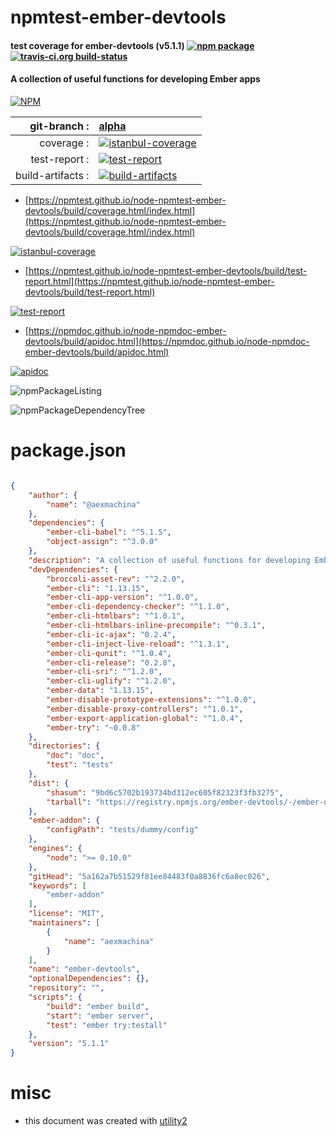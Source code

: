 # npmtest-ember-devtools

#### test coverage for  ember-devtools (v5.1.1)  [![npm package](https://img.shields.io/npm/v/npmtest-ember-devtools.svg?style=flat-square)](https://www.npmjs.org/package/npmtest-ember-devtools) [![travis-ci.org build-status](https://api.travis-ci.org/npmtest/node-npmtest-ember-devtools.svg)](https://travis-ci.org/npmtest/node-npmtest-ember-devtools)

#### A collection of useful functions for developing Ember apps

[![NPM](https://nodei.co/npm/ember-devtools.png?downloads=true&downloadRank=true&stars=true)](https://www.npmjs.com/package/ember-devtools)

| git-branch : | [alpha](https://github.com/npmtest/node-npmtest-ember-devtools/tree/alpha)|
|--:|:--|
| coverage : | [![istanbul-coverage](https://npmtest.github.io/node-npmtest-ember-devtools/build/coverage.badge.svg)](https://npmtest.github.io/node-npmtest-ember-devtools/build/coverage.html/index.html)|
| test-report : | [![test-report](https://npmtest.github.io/node-npmtest-ember-devtools/build/test-report.badge.svg)](https://npmtest.github.io/node-npmtest-ember-devtools/build/test-report.html)|
| build-artifacts : | [![build-artifacts](https://npmtest.github.io/node-npmtest-ember-devtools/glyphicons_144_folder_open.png)](https://github.com/npmtest/node-npmtest-ember-devtools/tree/gh-pages/build)|

- [https://npmtest.github.io/node-npmtest-ember-devtools/build/coverage.html/index.html](https://npmtest.github.io/node-npmtest-ember-devtools/build/coverage.html/index.html)

[![istanbul-coverage](https://npmtest.github.io/node-npmtest-ember-devtools/build/screenCapture.buildCi.browser.%252Ftmp%252Fbuild%252Fcoverage.lib.html.png)](https://npmtest.github.io/node-npmtest-ember-devtools/build/coverage.html/index.html)

- [https://npmtest.github.io/node-npmtest-ember-devtools/build/test-report.html](https://npmtest.github.io/node-npmtest-ember-devtools/build/test-report.html)

[![test-report](https://npmtest.github.io/node-npmtest-ember-devtools/build/screenCapture.buildCi.browser.%252Ftmp%252Fbuild%252Ftest-report.html.png)](https://npmtest.github.io/node-npmtest-ember-devtools/build/test-report.html)

- [https://npmdoc.github.io/node-npmdoc-ember-devtools/build/apidoc.html](https://npmdoc.github.io/node-npmdoc-ember-devtools/build/apidoc.html)

[![apidoc](https://npmdoc.github.io/node-npmdoc-ember-devtools/build/screenCapture.buildCi.browser.%252Ftmp%252Fbuild%252Fapidoc.html.png)](https://npmdoc.github.io/node-npmdoc-ember-devtools/build/apidoc.html)

![npmPackageListing](https://npmtest.github.io/node-npmtest-ember-devtools/build/screenCapture.npmPackageListing.svg)

![npmPackageDependencyTree](https://npmtest.github.io/node-npmtest-ember-devtools/build/screenCapture.npmPackageDependencyTree.svg)



# package.json

```json

{
    "author": {
        "name": "@aexmachina"
    },
    "dependencies": {
        "ember-cli-babel": "^5.1.5",
        "object-assign": "^3.0.0"
    },
    "description": "A collection of useful functions for developing Ember apps",
    "devDependencies": {
        "broccoli-asset-rev": "^2.2.0",
        "ember-cli": "1.13.15",
        "ember-cli-app-version": "^1.0.0",
        "ember-cli-dependency-checker": "^1.1.0",
        "ember-cli-htmlbars": "^1.0.1",
        "ember-cli-htmlbars-inline-precompile": "^0.3.1",
        "ember-cli-ic-ajax": "0.2.4",
        "ember-cli-inject-live-reload": "^1.3.1",
        "ember-cli-qunit": "^1.0.4",
        "ember-cli-release": "0.2.8",
        "ember-cli-sri": "^1.2.0",
        "ember-cli-uglify": "^1.2.0",
        "ember-data": "1.13.15",
        "ember-disable-prototype-extensions": "^1.0.0",
        "ember-disable-proxy-controllers": "^1.0.1",
        "ember-export-application-global": "^1.0.4",
        "ember-try": "~0.0.8"
    },
    "directories": {
        "doc": "doc",
        "test": "tests"
    },
    "dist": {
        "shasum": "9bd6c5702b193734bd312ec605f82323f3fb3275",
        "tarball": "https://registry.npmjs.org/ember-devtools/-/ember-devtools-5.1.1.tgz"
    },
    "ember-addon": {
        "configPath": "tests/dummy/config"
    },
    "engines": {
        "node": ">= 0.10.0"
    },
    "gitHead": "5a162a7b51529f81ee84483f0a8836fc6a8ec026",
    "keywords": [
        "ember-addon"
    ],
    "license": "MIT",
    "maintainers": [
        {
            "name": "aexmachina"
        }
    ],
    "name": "ember-devtools",
    "optionalDependencies": {},
    "repository": "",
    "scripts": {
        "build": "ember build",
        "start": "ember server",
        "test": "ember try:testall"
    },
    "version": "5.1.1"
}
```



# misc
- this document was created with [utility2](https://github.com/kaizhu256/node-utility2)
